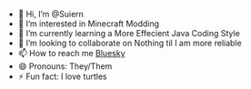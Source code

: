 - 👋 Hi, I’m @Suiern
- 👀 I’m interested in Minecraft Modding
- 🌱 I’m currently learning a More Effecient Java Coding Style
- 💞️ I’m looking to collaborate on Nothing til I am more reliable
- 📫 How to reach me [Bluesky](https://bsky.app/profile/suiern.bsky.social)
- 😄 Pronouns: They/Them
- ⚡ Fun fact: I love turtles

<!---
Suiern/Suiern is a ✨ special ✨ repository because its `README.md` (this file) appears on your GitHub profile.
You can click the Preview link to take a look at your changes.
--->
